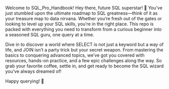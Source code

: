 Welcome to SQL_Pro_Handbook!
Hey there, future SQL superstar! 🎉 You’ve just stumbled upon the ultimate roadmap to SQL greatness—think of it as your treasure map to data nirvana. Whether you’re fresh out of the gates or looking to level up your SQL skills, you’re in the right place. This repo is packed with everything you need to transform from a curious beginner into a seasoned SQL guru, one query at a time.

Dive in to discover a world where SELECT is not just a keyword but a way of life, and JOIN isn’t a party trick but your secret weapon. From mastering the basics to conquering advanced topics, we’ve got you covered with resources, hands-on practice, and a few epic challenges along the way. So grab your favorite coffee, settle in, and get ready to become the SQL wizard you’ve always dreamed of!

Happy querying! 🚀